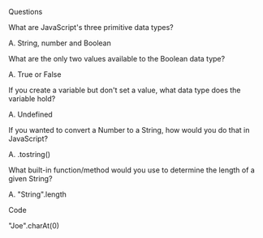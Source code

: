 Questions

What are JavaScript's three primitive data types?

A. String, number and Boolean

What are the only two values available to the Boolean data type?

A. True or False

If you create a variable but don't set a value, what data type does the variable hold?

A. Undefined

If you wanted to convert a Number to a String, how would you do that in JavaScript?

A. .tostring()

What built-in function/method would you use to determine the length of a given String?

A. "String".length

Code

"Joe".charAt(0)
